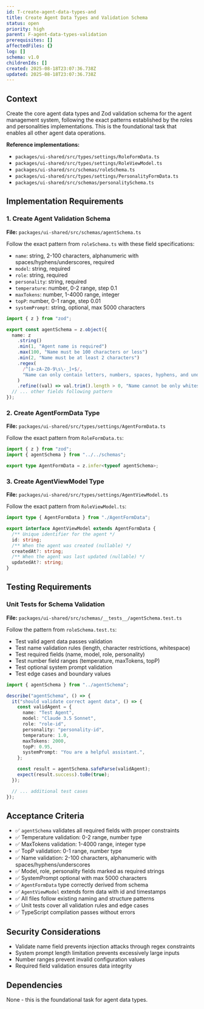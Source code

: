 ```yaml
---
id: T-create-agent-data-types-and
title: Create Agent Data Types and Validation Schema
status: open
priority: high
parent: F-agent-data-types-validation
prerequisites: []
affectedFiles: {}
log: []
schema: v1.0
childrenIds: []
created: 2025-08-18T23:07:36.738Z
updated: 2025-08-18T23:07:36.738Z
---
```


## Context

Create the core agent data types and Zod validation schema for the agent management system, following the exact patterns established by the roles and personalities implementations. This is the foundational task that enables all other agent data operations.

**Reference implementations:**

- `packages/ui-shared/src/types/settings/RoleFormData.ts`
- `packages/ui-shared/src/types/settings/RoleViewModel.ts`
- `packages/ui-shared/src/schemas/roleSchema.ts`
- `packages/ui-shared/src/types/settings/PersonalityFormData.ts`
- `packages/ui-shared/src/schemas/personalitySchema.ts`

## Implementation Requirements

### 1. Create Agent Validation Schema

**File:** `packages/ui-shared/src/schemas/agentSchema.ts`

Follow the exact pattern from `roleSchema.ts` with these field specifications:

- `name`: string, 2-100 characters, alphanumeric with spaces/hyphens/underscores, required
- `model`: string, required
- `role`: string, required
- `personality`: string, required
- `temperature`: number, 0-2 range, step 0.1
- `maxTokens`: number, 1-4000 range, integer
- `topP`: number, 0-1 range, step 0.01
- `systemPrompt`: string, optional, max 5000 characters

```typescript
import { z } from "zod";

export const agentSchema = z.object({
  name: z
    .string()
    .min(1, "Agent name is required")
    .max(100, "Name must be 100 characters or less")
    .min(2, "Name must be at least 2 characters")
    .regex(
      /^[a-zA-Z0-9\s\-_]+$/,
      "Name can only contain letters, numbers, spaces, hyphens, and underscores",
    )
    .refine((val) => val.trim().length > 0, "Name cannot be only whitespace"),
  // ... other fields following pattern
});
```

### 2. Create AgentFormData Type

**File:** `packages/ui-shared/src/types/settings/AgentFormData.ts`

Follow the exact pattern from `RoleFormData.ts`:

```typescript
import { z } from "zod";
import { agentSchema } from "../../schemas";

export type AgentFormData = z.infer<typeof agentSchema>;
```

### 3. Create AgentViewModel Type

**File:** `packages/ui-shared/src/types/settings/AgentViewModel.ts`

Follow the exact pattern from `RoleViewModel.ts`:

```typescript
import type { AgentFormData } from "./AgentFormData";

export interface AgentViewModel extends AgentFormData {
  /** Unique identifier for the agent */
  id: string;
  /** When the agent was created (nullable) */
  createdAt?: string;
  /** When the agent was last updated (nullable) */
  updatedAt?: string;
}
```

## Testing Requirements

### Unit Tests for Schema Validation

**File:** `packages/ui-shared/src/schemas/__tests__/agentSchema.test.ts`

Follow the pattern from `roleSchema.test.ts`:

- Test valid agent data passes validation
- Test name validation rules (length, character restrictions, whitespace)
- Test required fields (name, model, role, personality)
- Test number field ranges (temperature, maxTokens, topP)
- Test optional system prompt validation
- Test edge cases and boundary values

```typescript
import { agentSchema } from "../agentSchema";

describe("agentSchema", () => {
  it("should validate correct agent data", () => {
    const validAgent = {
      name: "Test Agent",
      model: "Claude 3.5 Sonnet",
      role: "role-id",
      personality: "personality-id",
      temperature: 1.0,
      maxTokens: 2000,
      topP: 0.95,
      systemPrompt: "You are a helpful assistant.",
    };

    const result = agentSchema.safeParse(validAgent);
    expect(result.success).toBe(true);
  });

  // ... additional test cases
});
```

## Acceptance Criteria

- ✅ `agentSchema` validates all required fields with proper constraints
- ✅ Temperature validation: 0-2 range, number type
- ✅ MaxTokens validation: 1-4000 range, integer type
- ✅ TopP validation: 0-1 range, number type
- ✅ Name validation: 2-100 characters, alphanumeric with spaces/hyphens/underscores
- ✅ Model, role, personality fields marked as required strings
- ✅ SystemPrompt optional with max 5000 characters
- ✅ `AgentFormData` type correctly derived from schema
- ✅ `AgentViewModel` extends form data with id and timestamps
- ✅ All files follow existing naming and structure patterns
- ✅ Unit tests cover all validation rules and edge cases
- ✅ TypeScript compilation passes without errors

## Security Considerations

- Validate name field prevents injection attacks through regex constraints
- System prompt length limitation prevents excessively large inputs
- Number ranges prevent invalid configuration values
- Required field validation ensures data integrity

## Dependencies

None - this is the foundational task for agent data types.
